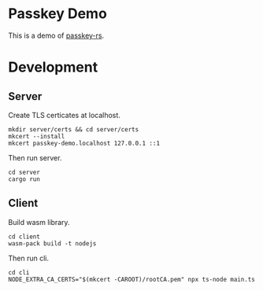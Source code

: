 # Passkey Demo
This is a demo of [passkey-rs](https://github.com/1Password/passkey-rs).

# Development
## Server
Create TLS certicates at localhost.
```
mkdir server/certs && cd server/certs
mkcert --install
mkcert passkey-demo.localhost 127.0.0.1 ::1
```

Then run server.
```
cd server
cargo run
```

## Client
Build wasm library.
```
cd client
wasm-pack build -t nodejs
```

Then run cli.
```
cd cli
NODE_EXTRA_CA_CERTS="$(mkcert -CAROOT)/rootCA.pem" npx ts-node main.ts
```
